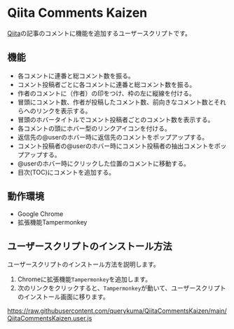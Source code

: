 # Qiita Comments Kaizen

[Qiita](https://qiita.com/)の記事のコメントに機能を追加するユーザースクリプトです。

## 機能

- 各コメントに連番と総コメント数を振る。
- コメント投稿者ごとに各コメントに連番と総コメント数を振る。
- 作者のコメントに（作者）の印をつけ、枠の左に縦線を付ける。
- 冒頭にコメント数、作者が投稿したコメント数、前向きなコメント数とそれらへのリンクを表示する。
- 冒頭のホバータイトルでコメント投稿者ごとのコメント数を表示する。
- 各コメントの頭にホバー型のリンクアイコンを付ける。
- 返信先の@userのホバー時に返信先のコメントをポップアップする。
- コメント投稿者の@userのホバー時にコメント投稿者の抽出コメントをポップアップする。
- @userのホバー時にクリックした位置のコメントに移動する。
- 目次(TOC)にコメントを追加する。

## 動作環境

- Google Chrome
- 拡張機能Tampermonkey

## ユーザースクリプトのインストール方法

ユーザースクリプトのインストール方法を説明します。

1. Chromeに拡張機能`Tampermonkey`を追加します。
2. 次のリンクをクリックすると、`Tampermonkey`が動いて、ユーザースクリプトのインストール画面に移ります。

https://raw.githubusercontent.com/querykuma/QiitaCommentsKaizen/main/QiitaCommentsKaizen.user.js
